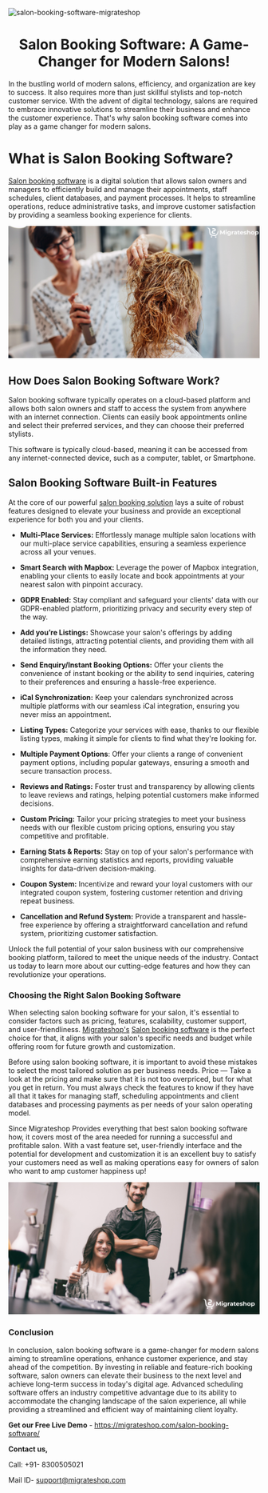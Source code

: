 ![salon-booking-software-migrateshop](https://github.com/migrateshop/salon-booking-software/assets/77200601/2879d801-e360-4778-a328-9341ba62ce88)

<h1 align="center"> Salon Booking Software: A Game-Changer for Modern Salons! </h1>


In the bustling world of modern salons, efficiency, and organization are key to success. It also requires more than just skillful stylists and top-notch customer service. With the advent of digital technology, salons are required to embrace innovative solutions to streamline their business and enhance the customer experience. That's why salon booking software comes into play as a game changer for modern salons. 
# What is Salon Booking Software?
[Salon booking software](https://migrateshop.com/salon-booking-software/) is a digital solution that allows salon owners and managers to efficiently build and manage their appointments, staff schedules, client databases, and payment processes. It helps to streamline operations, reduce administrative tasks, and improve customer satisfaction by providing a seamless booking experience for clients.

<div class="Box-sc-g0xbh4-0 iIZCet"><img alt=“salonbookingsoftware.png" src="https://github.com/migrateshop/salon-booking-software/blob/main/images/salon-booking-software.png" data-hpc="true" class="Box-sc-g0xbh4-0 kzRgrI"></div>

## How Does Salon Booking Software Work?
Salon booking software typically operates on a cloud-based platform and allows both salon owners and staff to access the system from anywhere with an internet connection. Clients can easily book appointments online and select their preferred services, and they can choose their preferred stylists. 

This software is typically cloud-based, meaning it can be accessed from any internet-connected device, such as a computer, tablet, or Smartphone.

## Salon Booking Software Built-in Features
At the core of our powerful [salon booking solution](https://migrateshop.com/salon-booking-software/) lays a suite of robust features designed to elevate your business and provide an exceptional experience for both you and your clients.

* **Multi-Place Services:** Effortlessly manage multiple salon locations with our multi-place service capabilities, ensuring a seamless experience across all your venues.

* **Smart Search with Mapbox:** Leverage the power of Mapbox integration, enabling your clients to easily locate and book appointments at your nearest salon with pinpoint accuracy.

* **GDPR Enabled:** Stay compliant and safeguard your clients' data with our GDPR-enabled platform, prioritizing privacy and security every step of the way.

* **Add you’re Listings:** Showcase your salon's offerings by adding detailed listings, attracting potential clients, and providing them with all the information they need.

* **Send Enquiry/Instant Booking Options:** Offer your clients the convenience of instant booking or the ability to send inquiries, catering to their preferences and ensuring a hassle-free experience.

* **iCal Synchronization:** Keep your calendars synchronized across multiple platforms with our seamless iCal integration, ensuring you never miss an appointment.

* **Listing Types:** Categorize your services with ease, thanks to our flexible listing types, making it simple for clients to find what they're looking for.

* **Multiple Payment Options**: Offer your clients a range of convenient payment options, including popular gateways, ensuring a smooth and secure transaction process.

* **Reviews and Ratings:** Foster trust and transparency by allowing clients to leave reviews and ratings, helping potential customers make informed decisions.

* **Custom Pricing:** Tailor your pricing strategies to meet your business needs with our flexible custom pricing options, ensuring you stay competitive and profitable.

* **Earning Stats & Reports:** Stay on top of your salon's performance with comprehensive earning statistics and reports, providing valuable insights for data-driven decision-making.

* **Coupon System:** Incentivize and reward your loyal customers with our integrated coupon system, fostering customer retention and driving repeat business.

* **Cancellation and Refund System:** Provide a transparent and hassle-free experience by offering a straightforward cancellation and refund system, prioritizing customer satisfaction.

Unlock the full potential of your salon business with our comprehensive booking platform, tailored to meet the unique needs of the industry. Contact us today to learn more about our cutting-edge features and how they can revolutionize your operations.

### Choosing the Right Salon Booking Software
When selecting salon booking software for your salon, it's essential to consider factors such as pricing, features, scalability, customer support, and user-friendliness. [Migrateshop's](https://migrateshop.com/) [Salon booking software](https://migrateshop.com/salon-booking-software/) is the perfect choice for that, it aligns with your salon's specific needs and budget while offering room for future growth and customization.

Before using salon booking software, it is important to avoid these mistakes to select the most tailored solution as per business needs. Price — Take a look at the pricing and make sure that it is not too overpriced, but for what you get in return. You must always check the features to know if they have all that it takes for managing staff, scheduling appointments and client databases and processing payments as per needs of your salon operating model.

Since Migrateshop Provides everything that best salon booking software how, it covers most of the area needed for running a successful and profitable salon. With a vast feature set, user-friendly interface and the potential for development and customization it is an excellent buy to satisfy your customers need as well as making operations easy for owners of salon who want to amp customer happiness up!

<div class="Box-sc-g0xbh4-0 iIZCet"><img alt=“salonbookingsoftware.png" src="https://github.com/migrateshop/salon-booking-software/blob/main/images/best-salon-booking-software.png" data-hpc="true" class="Box-sc-g0xbh4-0 kzRgrI"></div>

### Conclusion
In conclusion, salon booking software is a game-changer for modern salons aiming to streamline operations, enhance customer experience, and stay ahead of the competition. By investing in reliable and feature-rich booking software, salon owners can elevate their business to the next level and achieve long-term success in today's digital age.
Advanced scheduling software offers an industry competitive advantage due to its ability to accommodate the changing landscape of the salon experience, all while providing a streamlined and efficient way of maintaining client loyalty.

**Get our Free Live Demo** - https://migrateshop.com/salon-booking-software/ 

**Contact us,**

Call: +91- 8300505021

Mail ID- [support@migrateshop.com](mailto:support@migrateshop.com)

